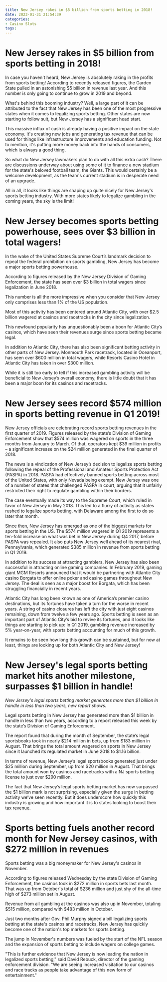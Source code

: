```yaml
---
title: New Jersey rakes in $5 billion from sports betting in 2018!
date: 2023-01-31 21:54:39
categories:
- Casino Slots
tags:
---
```



#  New Jersey rakes in $5 billion from sports betting in 2018!

In case you haven't heard, New Jersey is absolutely raking in the profits from sports betting! According to recently released figures, the Garden State pulled in an astonishing $5 billion in revenue last year. And this number is only going to continue to grow in 2019 and beyond.

What's behind this booming industry? Well, a large part of it can be attributed to the fact that New Jersey has been one of the most progressive states when it comes to legalizing sports betting. Other states are now starting to follow suit, but New Jersey has a significant head start.

This massive influx of cash is already having a positive impact on the state economy. It's creating new jobs and generating tax revenue that can be used for things like infrastructure improvements and education funding. Not to mention, it's putting more money back into the hands of consumers, which is always a good thing.

So what do New Jersey lawmakers plan to do with all this extra cash? There are discussions underway about using some of it to finance a new stadium for the state's beloved football team, the Giants. This would certainly be a welcome development, as the team's current stadium is in desperate need of an upgrade.

All in all, it looks like things are shaping up quite nicely for New Jersey's sports betting industry. With more states likely to legalize gambling in the coming years, the sky is the limit!

#  New Jersey becomes sports betting powerhouse, sees over $3 billion in total wagers!

In the wake of the United States Supreme Court’s landmark decision to repeal the federal prohibition on sports gambling, New Jersey has become a major sports betting powerhouse.

According to figures released by the New Jersey Division of Gaming Enforcement, the state has seen over $3 billion in total wagers since legalization in June 2018.

This number is all the more impressive when you consider that New Jersey only comprises less than 1% of the US population.

Most of this activity has been centered around Atlantic City, with over $2.5 billion wagered at casinos and racetracks in the city since legalization.

This newfound popularity has unquestionably been a boon for Atlantic City’s casinos, which have seen their revenues surge since sports betting became legal.

In addition to Atlantic City, there has also been significant betting activity in other parts of New Jersey. Monmouth Park racetrack, located in Oceanport, has seen over $600 million in total wagers, while Resorts Casino Hotel in Atlantic City has taken in over $300 million.

While it is still too early to tell if this increased gambling activity will be beneficial to New Jersey’s overall economy, there is little doubt that it has been a major boon for its casinos and racetracks.

#  New Jersey sees record $574 million in sports betting revenue in Q1 2019!

New Jersey officials are celebrating record sports betting revenues in the first quarter of 2019. Figures released by the state’s Division of Gaming Enforcement show that $574 million was wagered on sports in the three months from January to March. Of that, operators kept $39 million in profits – a significant increase on the $24 million generated in the final quarter of 2018.

The news is a vindication of New Jersey’s decision to legalize sports betting following the repeal of the Professional and Amateur Sports Protection Act (PASPA) in 2018. PASPA had effectively banned sports betting across most of the United States, with only Nevada being exempt. New Jersey was one of a number of states that challenged PASPA in court, arguing that it unfairly restricted their right to regulate gambling within their borders.

The case eventually made its way to the Supreme Court, which ruled in favor of New Jersey in May 2018. This led to a flurry of activity as states rushed to legalize sports betting, with Delaware among the first to do so later that month.

Since then, New Jersey has emerged as one of the biggest markets for sports betting in the US. The $574 million wagered in Q1 2019 represents a ten-fold increase on what was bet in New Jersey during Q4 2017, before PASPA was repealed. It also puts New Jersey well ahead of its nearest rival, Pennsylvania, which generated $385 million in revenue from sports betting in Q1 2019.

In addition to its success at attracting gamblers, New Jersey has also been successful in attracting online gaming companies. In February 2019, gaming giant MGM Resorts announced that it would be partnering with Atlantic City casino Borgata to offer online poker and casino games throughout New Jersey. The deal is seen as a major boost for Borgata, which has been struggling financially in recent years.

Atlantic City has long been known as one of America’s premier casino destinations, but its fortunes have taken a turn for the worse in recent years. A string of casino closures has left the city with just eight casinos remaining, down from twelve a few years ago. Sports betting is seen as an important part of Atlantic City’s bid to revive its fortunes, and it looks like things are starting to pick up: In Q1 2019, gambling revenue increased by 5% year-on-year, with sports betting accounting for much of this growth.

It remains to be seen how long this growth can be sustained, but for now at least, things are looking up for both Atlantic City and New Jersey!

#  New Jersey's legal sports betting market hits another milestone, surpasses $1 billion in handle!

_New Jersey's legal sports betting market generates more than $1 billion in handle in less than two years, new report shows._

Legal sports betting in New Jersey has generated more than $1 billion in handle in less than two years, according to a report released this week by the state’s Division of Gaming Enforcement.

The report found that during the month of September, the state’s legal sportsbooks took in nearly $214 million in bets, up from $183 million in August. That brings the total amount wagered on sports in New Jersey since it launched its regulated market in June 2018 to $1.16 billion.

In terms of revenue, New Jersey’s legal sportsbooks generated just under $25 million during September, up from $20 million in August. That brings the total amount won by casinos and racetracks with a NJ sports betting license to just over $290 million.

The fact that New Jersey’s legal sports betting market has now surpassed the $1 billion mark is not surprising, especially given the surge in betting activity we’ve seen recently. But it does underscore how quickly this industry is growing and how important it is to states looking to boost their tax revenue.

#  Sports betting fuels another record month for New Jersey casinos, with $272 million in revenues

Sports betting was a big moneymaker for New Jersey's casinos in November.

According to figures released Wednesday by the state Division of Gaming Enforcement, the casinos took in $272 million in sports bets last month. That was up from October's total of $236 million and just shy of the all-time high of $273 million set in August.

 Revenue from all gambling at the casinos was also up in November, totaling $515 million, compared with $483 million in October.

Just two months after Gov. Phil Murphy signed a bill legalizing sports betting at the state's casinos and racetracks, New Jersey has quickly become one of the nation's top markets for sports betting.

The jump in November's numbers was fueled by the start of the NFL season and the expansion of sports betting to include wagers on college games.

"This is further evidence that New Jersey is now leading the nation in legalized sports betting," said David Rebuck, director of the gaming enforcement division. "We are seeing increased visitation to our casinos and race tracks as people take advantage of this new form of entertainment."